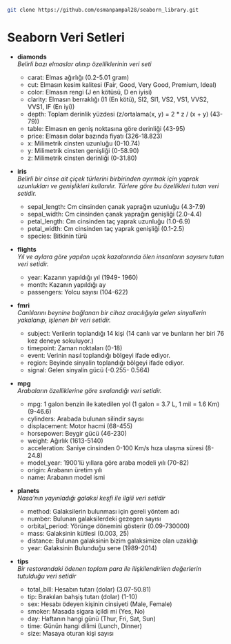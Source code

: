 
<!-- Headers  -->

<!--
# H1
## H2
### H3
#### H4
##### H5
###### H6
-->

<!-- Bold -->
<!-- 
**Bu test Bold**
__Bu Test Bold__
 -->

<!-- italic -->
<!-- 
*Bu Test Italic*
_Bu Test Italic_ 
-->

<!-- StrikeThrough -->
<!-- 
~~Bu Test Çizgili~~ 
-->

<!-- Quoting -->
<!--
 > "Daha emin ve daha doğru olarak yüreyeceğimiz bir yol vardır: Büyük Türk kadınını çalışmamıza ortak kılmaktır" 
 -->

 <!-- Links -->
 <!--
  Go to [Google](https://google.com)

 Go to [Instagram](https://instagram.com)
  -->

<!-- Image -->
<!-- 
![resim](https://link) 
-->

<!-- 
<img src = "..." width = "50", height = "50"> 
-->

<!-- Lists -->
<!-- 
1. A
    1. aa
    2. bb
    3. cc
2. B
3. C 
-->

<!-- 
* A
    * AA
    * bb
    * cc
* B
* C 
-->

<!-- Task List -->
<!-- 
- [x] Task 1
    - [x] Task 2
    - [x] Task 3
- [x] Task 2 
-->

<!-- İgnoring Markdown -->
<!-- 
\*My Project\* 
-->

<!-- Emoji -->
<!-- 
:two_hearts:
:blue_hearts: 
-->

```bash
git clone https://github.com/osmanpampal28/seaborn_library.git

```
# Seaborn Veri Setleri
* **diamonds** <br>
_Belirli bazı elmaslar alınıp özelliklerinin veri seti_
    * carat: Elmas ağırlığı (0.2-5.01 gram)
    * cut: Elmasın kesim kalitesi (Fair, Good, Very Good, Premium, Ideal)
    * color: Elmasın rengi (J en kötüsü, D en iyisi)
    * clarity: Elmasın berraklığı (I1 (En kötü), SI2, SI1, VS2, VS1, VVS2, VVS1, IF (En iyi))
    * depth: Toplam derinlik yüzdesi (z/ortalama(x, y) = 2 * z / (x + y) (43-79))
    * table: Elmasın en geniş noktasına göre derinliği (43-95)
    * price: Elmasın dolar bazında fiyatı (326-18.823)
    * x: Milimetrik cinsten uzunluğu (0-10.74)
    * y: Milimetrik cinsten genişliği (0-58.90)
    * z: Milimetrik cinsten derinliği (0-31.80)

* **iris** <br>
_Belirli bir cinse ait çiçek türlerini birbirinden ayırmak için yaprak uzunlukları ve genişlikleri kullanılır. Türlere göre bu özellikleri tutan veri setidir._
    * sepal_length: Cm cinsinden çanak yaprağın uzunluğu (4.3-7.9)
    * sepal_width: Cm cinsinden çanak yaprağın genişliği (2.0-4.4)
    * petal_length: Cm cinsinden taç yaprak uzunluğu (1.0-6.9)
    * petal_width: Cm cinsinden taç yaprak genişliği (0.1-2.5)
    * species: Bitkinin türü

* **flights** <br>
_Yıl ve aylara göre yapılan uçak kazalarında ölen insanların sayısını tutan veri setidir._
    * year: Kazanın yapıldığı yıl (1949- 1960)
    * month: Kazanın yapıldığı ay
    * passengers: Yolcu sayısı (104-622)

* **fmri** <br>
_Canlılarını beynine bağlanan bir cihaz aracılığıyla gelen sinyallerin yakalanıp, işlenen bir veri setidir._
    * subject: Verilerin toplandığı 14 kişi (14 canlı var ve bunların her biri 76 kez deneye sokuluyor.)
    * timepoint: Zaman noktaları (0-18)
    * event: Verinin nasıl toplandığı bölgeyi ifade ediyor. 
    * region: Beyinde sinyalin toplandığı bölgeyi ifade ediyor.
    * signal: Gelen sinyalin gücü (-0.255- 0.564)

* **mpg** <br>
_Arabaların özelliklerine göre sıralandığı veri setidir._
    * mpg: 1 galon benzin ile katedilen yol (1 galon = 3.7 L, 1 mil = 1.6 Km)(9-46.6)
    * cylinders: Arabada bulunan silindir sayısı
    * displacement: Motor hacmi (68-455)
    * horsepower: Beygir gücü (46-230)
    * weight: Ağırlık (1613-5140)
    * acceleration: Saniye cinsinden 0-100 Km/s hıza ulaşma süresi (8-24.8)
    * model_year: 1900'lü yıllara göre araba modeli yılı (70-82)
    * origin: Arabanın üretim yılı
    * name: Arabanın model ismi
    
* **planets** <br>
_Nasa'nın yayınladığı galaksi keşfi ile ilgili veri setidir_
    * method: Galaksilerin bulunması için gereli yöntem adı
    * number: Bulunan galaksilerdeki gezegen sayısı
    * orbital_period: Yörünge dönemini gösterir (0.09-730000)
    * mass: Galaksinin kütlesi (0.003, 25)
    * distance: Bulunan galaksinin bizim galaksimize olan uzaklığı
    * year: Galaksinin Bulunduğu sene (1989-2014)

* **tips** <br>
 _Bir restorandaki ödenen toplam para ile ilişkilendirilen değerlerin tutulduğu veri setidir_
    * total_bill: Hesabın tutarı (dolar) (3.07-50.81)
    * tip: Bırakılan bahşiş tutarı (dolar) (1-10)
    * sex: Hesabı ödeyen kişinin cinsiyeti (Male, Female)
    * smoker: Masada sigara içildi mi (Yes, No)
    * day: Haftanın hangi günü (Thur, Fri, Sat, Sun)
    * time: Günün hangi dilimi (Lunch, Dinner)
    * size: Masaya oturan kişi sayısı







